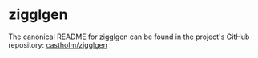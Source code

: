 # zigglgen

The canonical README for zigglgen can be found in the project's GitHub repository:
[castholm/zigglgen](https://github.com/castholm/zigglgen)
